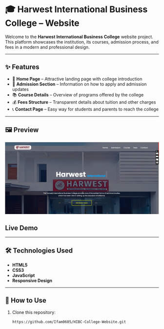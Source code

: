 # 🎓 Harwest International Business College – Website  

Welcome to the **Harwest International Business College** website project.  
This platform showcases the institution, its courses, admission process, and fees in a modern and professional design.  

---

## ✨ Features  

- 🏫 **Home Page** – Attractive landing page with college introduction  
- 📝 **Admission Section** – Information on how to apply and admission updates  
- 📚 **Course Details** – Overview of programs offered by the college  
- 💰 **Fees Structure** – Transparent details about tuition and other charges  
- 📞 **Contact Page** – Easy way for students and parents to reach the college  

---

## 🖼️ Preview  

![College Website Screenshot](preview.png)  

## Live Demo


---

## 🛠️ Technologies Used  

- **HTML5**  
- **CSS3**  
- **JavaScript**  
- **Responsive Design**  

---

## 🚀 How to Use  

1. Clone this repository:  
   ```bash
   https://github.com/Ifam0605/HIBC-College-Website.git
